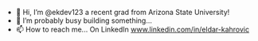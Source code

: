 - 👋 Hi, I’m @ekdev123 a recent grad from Arizona State University! 
- 🌱 I’m probably busy building something... 
- 📫 How to reach me... On LinkedIn www.linkedin.com/in/eldar-kahrovic 

<!---
ekdev123/ekdev123 is a ✨ special ✨ repository because its `README.md` (this file) appears on your GitHub profile.
You can click the Preview link to take a look at your changes.
--->

